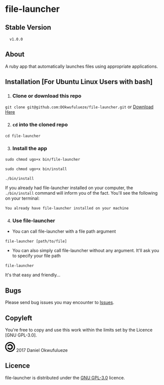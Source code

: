 # file-launcher

## Stable Version
      v1.0.0

## About
A ruby app that automatically launches files using appropriate applications.

## Installation [For Ubuntu Linux Users with bash]
1. ### Clone or download this repo

  `git clone git@github.com:DOkwufulueze/file-launcher.git` or [Download Here](https://github.com/DOkwufulueze/file-launcher/archive/master.zip)
  
2. ### `cd` into the cloned repo

  `cd file-launcher`
  
3. ### Install the app

  `sudo chmod ugo+x bin/file-launcher`
  
  `sudo chmod ugo+x bin/install`
  
  `./bin/install`

  If you already had file-launcher installed on your computer, the `./bin/install` command will inform you of the fact. You'll see the following on your terminal:

  `You already have file-launcher installed on your machine`

4. ### Use file-launcher
  * You can call file-launcher with a file path argument

  `file-launcher [path/to/file]`

  * You can also simply call file-launcher without any argument. It'll ask you to specify your file path

  `file-launcher`

  It's that easy and friendly...

## Bugs
Please send bug issues you may encounter to [Issues](https://github.com/DOkwufulueze/file-launcher/issues).

## Copyleft
You're free to copy and use this work within the limits set by the Licence [GNU GPL-3.0].

![Copyleft](/images/copyleft.png) 2017 Daniel Okwufulueze

## Licence
file-launcher is distributed under the [GNU GPL-3.0](https://github.com/DOkwufulueze/file-launcher/blob/master/LICENCE.md) licence.
